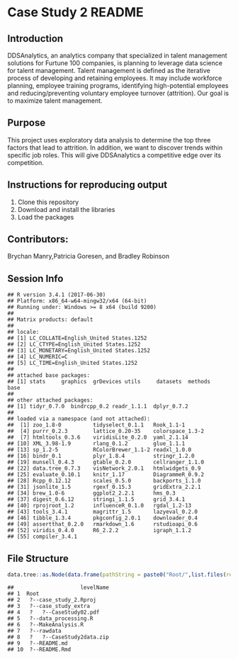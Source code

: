 # Case Study 2 README

## Introduction 
DDSAnalytics, an analytics company that specialized in talent management solutions for Furtune 100 companies, is planning to leverage data science for talent management. Talent management is defined as the iterative process of developing and retaining employees. It may include workforce planning, employee training programs, identifying high-potential employees and reducing/preventing voluntary employee turnover (attrition). Our goal is to maximize talent management. 

## Purpose 
This project uses exploratory data analysis to determine the top three factors that lead to attrition. In addition, we want to discover trends within specific job roles. This will give DDSAnalytics a competitive edge over its competition.

## Instructions for reproducing output
 1. Clone this repository
 2. Download and install the libraries
 3. Load the packages


## Contributors: 
Brychan Manry,Patricia Goresen, and Bradley Robinson

## Session Info

```
## R version 3.4.1 (2017-06-30)
## Platform: x86_64-w64-mingw32/x64 (64-bit)
## Running under: Windows >= 8 x64 (build 9200)
## 
## Matrix products: default
## 
## locale:
## [1] LC_COLLATE=English_United States.1252 
## [2] LC_CTYPE=English_United States.1252   
## [3] LC_MONETARY=English_United States.1252
## [4] LC_NUMERIC=C                          
## [5] LC_TIME=English_United States.1252    
## 
## attached base packages:
## [1] stats     graphics  grDevices utils     datasets  methods   base     
## 
## other attached packages:
## [1] tidyr_0.7.0  bindrcpp_0.2 readr_1.1.1  dplyr_0.7.2 
## 
## loaded via a namespace (and not attached):
##  [1] zoo_1.8-0          tidyselect_0.1.1   Rook_1.1-1        
##  [4] purrr_0.2.3        lattice_0.20-35    colorspace_1.3-2  
##  [7] htmltools_0.3.6    viridisLite_0.2.0  yaml_2.1.14       
## [10] XML_3.98-1.9       rlang_0.1.2        glue_1.1.1        
## [13] sp_1.2-5           RColorBrewer_1.1-2 readxl_1.0.0      
## [16] bindr_0.1          plyr_1.8.4         stringr_1.2.0     
## [19] munsell_0.4.3      gtable_0.2.0       cellranger_1.1.0  
## [22] data.tree_0.7.3    visNetwork_2.0.1   htmlwidgets_0.9   
## [25] evaluate_0.10.1    knitr_1.17         DiagrammeR_0.9.2  
## [28] Rcpp_0.12.12       scales_0.5.0       backports_1.1.0   
## [31] jsonlite_1.5       rgexf_0.15.3       gridExtra_2.2.1   
## [34] brew_1.0-6         ggplot2_2.2.1      hms_0.3           
## [37] digest_0.6.12      stringi_1.1.5      grid_3.4.1        
## [40] rprojroot_1.2      influenceR_0.1.0   rgdal_1.2-13      
## [43] tools_3.4.1        magrittr_1.5       lazyeval_0.2.0    
## [46] tibble_1.3.4       pkgconfig_2.0.1    downloader_0.4    
## [49] assertthat_0.2.0   rmarkdown_1.6      rstudioapi_0.6    
## [52] viridis_0.4.0      R6_2.2.2           igraph_1.1.2      
## [55] compiler_3.4.1
```

## File Structure

```r
data.tree::as.Node(data.frame(pathString = paste0("Root/",list.files(recursive = TRUE))))
```

```
##                     levelName
## 1  Root                      
## 2   ?--case_study_2.Rproj    
## 3   ?--case_study_extra      
## 4   ?   ?--CaseStudy02.pdf   
## 5   ?--data_processing.R     
## 6   ?--MakeAnalysis.R        
## 7   ?--rawdata               
## 8   ?   ?--CaseStudy2data.zip
## 9   ?--README.md             
## 10  ?--README.Rmd
```

